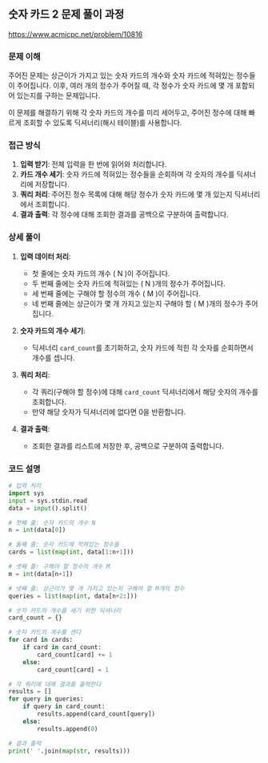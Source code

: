 ## 숫자 카드 2 문제 풀이 과정

https://www.acmicpc.net/problem/10816

### 문제 이해

주어진 문제는 상근이가 가지고 있는 숫자 카드의 개수와 숫자 카드에 적혀있는 정수들이 주어집니다. 이후, 여러 개의 정수가 주어질 때, 각 정수가 숫자 카드에 몇 개 포함되어 있는지를 구하는 문제입니다. 

이 문제를 해결하기 위해 각 숫자 카드의 개수를 미리 세어두고, 주어진 정수에 대해 빠르게 조회할 수 있도록 딕셔너리(해시 테이블)를 사용합니다.

### 접근 방식

1. **입력 받기**: 전체 입력을 한 번에 읽어와 처리합니다.
2. **카드 개수 세기**: 숫자 카드에 적혀있는 정수들을 순회하며 각 숫자의 개수를 딕셔너리에 저장합니다.
3. **쿼리 처리**: 주어진 정수 목록에 대해 해당 정수가 숫자 카드에 몇 개 있는지 딕셔너리에서 조회합니다.
4. **결과 출력**: 각 정수에 대해 조회한 결과를 공백으로 구분하여 출력합니다.

### 상세 풀이

1. **입력 데이터 처리**:
    - 첫 줄에는 숫자 카드의 개수 \( N \)이 주어집니다.
    - 두 번째 줄에는 숫자 카드에 적혀있는 \( N \)개의 정수가 주어집니다.
    - 세 번째 줄에는 구해야 할 정수의 개수 \( M \)이 주어집니다.
    - 네 번째 줄에는 상근이가 몇 개 가지고 있는지 구해야 할 \( M \)개의 정수가 주어집니다.
  
2. **숫자 카드의 개수 세기**:
    - 딕셔너리 `card_count`를 초기화하고, 숫자 카드에 적힌 각 숫자를 순회하면서 개수를 셉니다.

3. **쿼리 처리**:
    - 각 쿼리(구해야 할 정수)에 대해 `card_count` 딕셔너리에서 해당 숫자의 개수를 조회합니다.
    - 만약 해당 숫자가 딕셔너리에 없다면 0을 반환합니다.

4. **결과 출력**:
    - 조회한 결과를 리스트에 저장한 후, 공백으로 구분하여 출력합니다.

### 코드 설명

```python
# 입력 처리
import sys
input = sys.stdin.read
data = input().split()

# 첫째 줄: 숫자 카드의 개수 N
n = int(data[0])

# 둘째 줄: 숫자 카드에 적혀있는 정수들
cards = list(map(int, data[1:n+1]))

# 셋째 줄: 구해야 할 정수의 개수 M
m = int(data[n+1])

# 넷째 줄: 상근이가 몇 개 가지고 있는지 구해야 할 M개의 정수
queries = list(map(int, data[n+2:]))

# 숫자 카드의 개수를 세기 위한 딕셔너리
card_count = {}

# 숫자 카드의 개수를 센다
for card in cards:
    if card in card_count:
        card_count[card] += 1
    else:
        card_count[card] = 1

# 각 쿼리에 대해 결과를 출력한다
results = []
for query in queries:
    if query in card_count:
        results.append(card_count[query])
    else:
        results.append(0)

# 결과 출력
print(' '.join(map(str, results)))
```